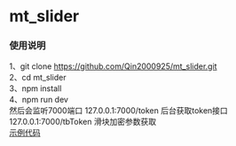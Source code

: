# mt_slider
### 使用说明
1、git clone https://github.com/Qin2000925/mt_slider.git  
2、cd mt_slider  
3、npm install  
4、npm run dev  
然后会监听7000端口
127.0.0.1:7000/token   后台获取token接口
127.0.0.1:7000/tbToken 滑块加密参数获取  
[示例代码](https://github.com/Qin2000925/mt_slider/blob/master/test/test.py)
